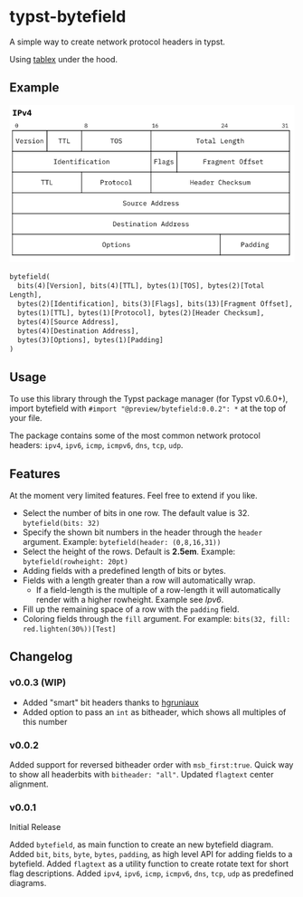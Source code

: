 # typst-bytefield 

A simple way to create network protocol headers in typst.

Using [tablex](https://github.com/PgBiel/typst-tablex) under the hood.

## Example

![ipv4 example](ipv4-example.png)

```typst  
bytefield(
  bits(4)[Version], bits(4)[TTL], bytes(1)[TOS], bytes(2)[Total Length],
  bytes(2)[Identification], bits(3)[Flags], bits(13)[Fragment Offset],
  bytes(1)[TTL], bytes(1)[Protocol], bytes(2)[Header Checksum],
  bytes(4)[Source Address],
  bytes(4)[Destination Address],
  bytes(3)[Options], bytes(1)[Padding]
)
```

## Usage

To use this library through the Typst package manager (for Typst v0.6.0+), import bytefield with `#import "@preview/bytefield:0.0.2": *` at the top of your file.

The package contains some of the most common network protocol headers: `ipv4`, `ipv6`, `icmp`, `icmpv6`, `dns`, `tcp`, `udp`.


## Features

At the moment very limited features. Feel free to extend if you like.

- Select the number of bits in one row. The default value is 32. `bytefield(bits: 32)`
- Specify the shown bit numbers in the header through the `header` argument. Example: `bytefield(header: (0,8,16,31))` 
- Select the height of the rows. Default is **2.5em**. Example: `bytefield(rowheight: 20pt)`  
- Adding fields with a predefined length of bits or bytes. 
- Fields with a length greater than a row will automatically wrap. 
  - If a field-length is the multiple of a row-length it will automatically render with a higher rowheight. Example see *Ipv6*. 
- Fill up the remaining space of a row with the `padding` field.
- Coloring fields through the `fill` argument. For example: `bits(32, fill: red.lighten(30%))[Test]` 



## Changelog

### v0.0.3 (WIP)

- Added "smart" bit headers thanks to [hgruniaux](https://github.com/hgruniaux)
- Added option to pass an `int` as bitheader, which shows all multiples of this number


### v0.0.2

Added support for reversed bitheader order with `msb_first:true`.
Quick way to show all headerbits with `bitheader: "all"`.
Updated `flagtext` center alignment.


### v0.0.1

Initial Release

Added `bytefield`, as main function to create an new bytefield diagram. 
Added `bit`, `bits`, `byte`, `bytes`, `padding`, as high level API for adding fields to a bytefield. 
Added `flagtext` as a utility function to create rotate text for short flag descriptions.
Added `ipv4`, `ipv6`, `icmp`, `icmpv6`, `dns`, `tcp`, `udp` as predefined diagrams.

